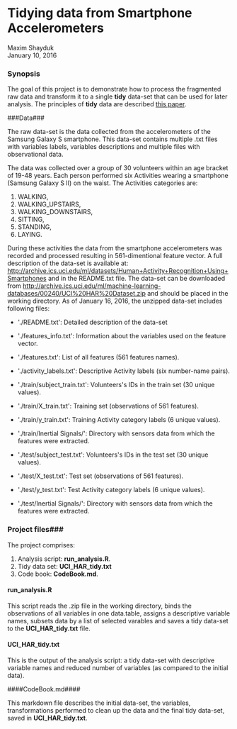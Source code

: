 # Tidying data from Smartphone Accelerometers
Maxim Shayduk  
January 10, 2016  

### Synopsis ###
The goal of this project is to demonstrate how to process the fragmented raw data and transform it to a single **tidy** data-set that can be used for later analysis.  The  principles of **tidy** data are described [this paper](http://vita.had.co.nz/papers/tidy-data.pdf>). 

###Data###

The raw data-set is the data collected from the accelerometers of the Samsung Galaxy S smartphone. This data-set contains multiple .txt files  with variables labels, variables descriptions and multiple files with observational data. 

The data was collected over a group of 30 volunteers within an age bracket of 19-48 years. Each person performed six Activities wearing a smartphone (Samsung Galaxy S II) on the waist. The Activities categories are: 

  1. WALKING, 
  2. WALKING_UPSTAIRS, 
  3. WALKING_DOWNSTAIRS, 
  4. SITTING, 
  5. STANDING, 
  6. LAYING.

During these activities the data from the smartphone accelerometers was recorded and processed resulting in 561-dimentional feature vector. A full description of the data-set is available at: 
 <http://archive.ics.uci.edu/ml/datasets/Human+Activity+Recognition+Using+Smartphones> and in the README.txt file.
The data-set can be  downloaded from <http://archive.ics.uci.edu/ml/machine-learning-databases/00240/UCI%20HAR%20Dataset.zip> and should be placed in the working directory. 
As of January 16, 2016, the unzipped data-set includes following files:

- './README.txt':  Detailed description of the data-set

- './features_info.txt': Information about the variables used on the feature vector.
- './features.txt': List of all features (561 features names).
- './activity_labels.txt': Descriptive Activity labels (six number-name pairs).

- './train/subject_train.txt': Volunteers's IDs in the train set (30 unique values).
- './train/X_train.txt': Training set (observations of 561 features).
- './train/y_train.txt': Training Activity category labels (6 unique values).
- './train/Inertial Signals/': Directory with sensors data from which the features were extracted.


- './test/subject_test.txt': Volunteers's IDs in the test set (30 unique values).
- './test/X_test.txt': Test set (observations of 561 features).
- './test/y_test.txt': Test  Activity category labels (6 unique values).
- './test/Inertial Signals/': Directory with sensors data from which the features were extracted.

### Project files###

The project comprises:

  1. Analysis script: **run_analysis.R**.
  2. Tidy data set:  **UCI_HAR_tidy.txt**
  3. Code book: **CodeBook.md**.

#### run_analysis.R ####

This script reads the .zip file in the working directory, binds the observations of all variables in one data.table, assigns a descriptive variable names, subsets data by a list of selected varables and saves a tidy data-set to the **UCI_HAR_tidy.txt** file.

#### UCI_HAR_tidy.txt ####

This is the output of the analysis script: a tidy data-set with descriptive variable names and reduced number of variables (as compared to the initial data).


####CodeBook.md####

 This markdown file describes the initial data-set, the variables, transformations performed to clean up the data and the final tidy data-set,  saved in **UCI_HAR_tidy.txt**.
